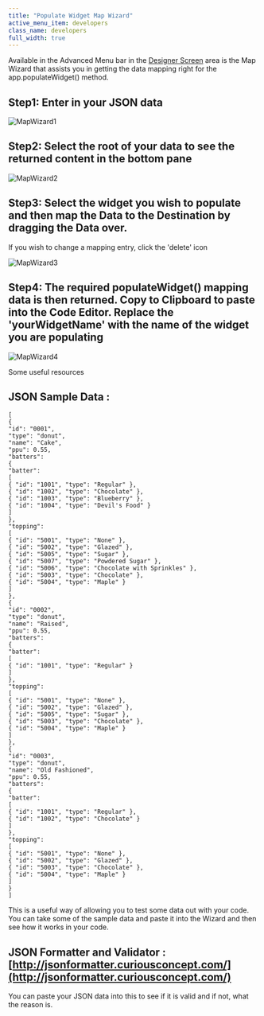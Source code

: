 ```yaml
---
title: "Populate Widget Map Wizard"
active_menu_item: developers
class_name: developers
full_width: true
---
```



Available in the Advanced Menu bar in the [Designer Screen](../../../../product-guide/content-and-app-layout/introduction/designer-screen.htm) area is the Map Wizard that assists you in getting the data mapping right for the app.populateWidget() method.

## Step1: Enter in your JSON data

![MapWizard1](/img/docs/mapwizard1.zoom69.png)

## Step2: Select the root of your data to see the returned content in the bottom pane

![MapWizard2](/img/docs/mapwizard2.zoom70.png)

## Step3: Select the widget you wish to populate and then map the Data to the Destination by dragging the Data over.

If you wish to change a mapping entry, click the 'delete' icon

![MapWizard3](/img/docs/mapwizard3.zoom70.png)

## Step4: The required populateWidget() mapping data is then returned. Copy to Clipboard to paste into the Code Editor. Replace the 'yourWidgetName' with the name of the widget you are populating

![MapWizard4](/img/docs/mapwizard4.zoom70.png)

Some useful resources

## JSON Sample Data :

    [
    {
    "id": "0001",
    "type": "donut",
    "name": "Cake",
    "ppu": 0.55,
    "batters":
    {
    "batter":
    [
    { "id": "1001", "type": "Regular" },
    { "id": "1002", "type": "Chocolate" },
    { "id": "1003", "type": "Blueberry" },
    { "id": "1004", "type": "Devil's Food" }
    ]
    },
    "topping":
    [
    { "id": "5001", "type": "None" },
    { "id": "5002", "type": "Glazed" },
    { "id": "5005", "type": "Sugar" },
    { "id": "5007", "type": "Powdered Sugar" },
    { "id": "5006", "type": "Chocolate with Sprinkles" },
    { "id": "5003", "type": "Chocolate" },
    { "id": "5004", "type": "Maple" }
    ]
    },
    {
    "id": "0002",
    "type": "donut",
    "name": "Raised",
    "ppu": 0.55,
    "batters":
    {
    "batter":
    [
    { "id": "1001", "type": "Regular" }
    ]
    },
    "topping":
    [
    { "id": "5001", "type": "None" },
    { "id": "5002", "type": "Glazed" },
    { "id": "5005", "type": "Sugar" },
    { "id": "5003", "type": "Chocolate" },
    { "id": "5004", "type": "Maple" }
    ]
    },
    {
    "id": "0003",
    "type": "donut",
    "name": "Old Fashioned",
    "ppu": 0.55,
    "batters":
    {
    "batter":
    [
    { "id": "1001", "type": "Regular" },
    { "id": "1002", "type": "Chocolate" }
    ]
    },
    "topping":
    [
    { "id": "5001", "type": "None" },
    { "id": "5002", "type": "Glazed" },
    { "id": "5003", "type": "Chocolate" },
    { "id": "5004", "type": "Maple" }
    ]
    }
    ]
   

This is a useful way of allowing you to test some data out with your code. You can take some of the sample data and paste it into the Wizard and then see how it works in your code.

## JSON Formatter and Validator : [http://jsonformatter.curiousconcept.com/](http://jsonformatter.curiousconcept.com/)

You can paste your JSON data into this to see if it is valid and if not, what the reason is.

